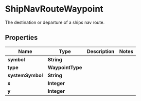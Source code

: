 

# ShipNavRouteWaypoint

The destination or departure of a ships nav route.

## Properties

| Name | Type | Description | Notes |
|------------ | ------------- | ------------- | -------------|
|**symbol** | **String** |  |  |
|**type** | **WaypointType** |  |  |
|**systemSymbol** | **String** |  |  |
|**x** | **Integer** |  |  |
|**y** | **Integer** |  |  |




